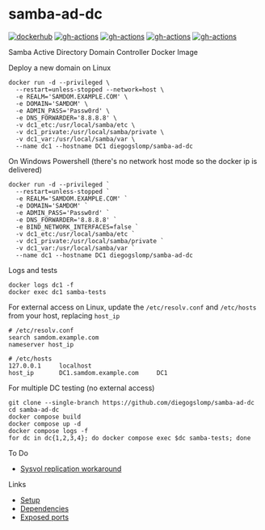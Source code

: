 # samba-ad-dc

[![dockerhub](https://img.shields.io/docker/v/diegogslomp/samba-ad-dc)](https://hub.docker.com/r/diegogslomp/samba-ad-dc)
[![gh-actions](https://github.com/diegogslomp/samba-ad-dc/actions/workflows/almalinux-image.yml/badge.svg)](https://github.com/diegogslomp/samba-ad-dc/actions/workflows/almalinux-image.yml)
[![gh-actions](https://github.com/diegogslomp/samba-ad-dc/actions/workflows/rockylinux-image.yml/badge.svg)](https://github.com/diegogslomp/samba-ad-dc/actions/workflows/rockylinux-image.yml)
[![gh-actions](https://github.com/diegogslomp/samba-ad-dc/actions/workflows/debian-image.yml/badge.svg)](https://github.com/diegogslomp/samba-ad-dc/actions/workflows/debian-image.yml)
[![gh-actions](https://github.com/diegogslomp/samba-ad-dc/actions/workflows/ubuntu-image.yml/badge.svg)](https://github.com/diegogslomp/samba-ad-dc/actions/workflows/ubuntu-image.yml)

Samba Active Directory Domain Controller Docker Image

Deploy a new domain on Linux
```
docker run -d --privileged \
  --restart=unless-stopped --network=host \
  -e REALM='SAMDOM.EXAMPLE.COM' \
  -e DOMAIN='SAMDOM' \
  -e ADMIN_PASS='Passw0rd' \
  -e DNS_FORWARDER='8.8.8.8' \
  -v dc1_etc:/usr/local/samba/etc \
  -v dc1_private:/usr/local/samba/private \
  -v dc1_var:/usr/local/samba/var \
  --name dc1 --hostname DC1 diegogslomp/samba-ad-dc
```

On Windows Powershell (there's no network host mode so the docker ip is delivered)
```
docker run -d --privileged `
  --restart=unless-stopped `
  -e REALM='SAMDOM.EXAMPLE.COM' `
  -e DOMAIN='SAMDOM' `
  -e ADMIN_PASS='Passw0rd' `
  -e DNS_FORWARDER='8.8.8.8' `
  -e BIND_NETWORK_INTERFACES=false `
  -v dc1_etc:/usr/local/samba/etc `
  -v dc1_private:/usr/local/samba/private `
  -v dc1_var:/usr/local/samba/var `
  --name dc1 --hostname DC1 diegogslomp/samba-ad-dc
````

Logs and tests
```
docker logs dc1 -f
docker exec dc1 samba-tests
```

For external access on Linux, update the `/etc/resolv.conf` and `/etc/hosts` from your host, replacing `host_ip`
```
# /etc/resolv.conf
search samdom.example.com
nameserver host_ip

# /etc/hosts
127.0.0.1     localhost
host_ip       DC1.samdom.example.com     DC1
```

For multiple DC testing (no external access)
```
git clone --single-branch https://github.com/diegogslomp/samba-ad-dc
cd samba-ad-dc
docker compose build
docker compose up -d
docker compose logs -f
for dc in dc{1,2,3,4}; do docker compose exec $dc samba-tests; done
```

To Do
 - [Sysvol replication workaround](https://wiki.samba.org/index.php/Rsync_based_SysVol_replication_workaround)

Links
 - [Setup](https://wiki.samba.org/index.php/Setting_up_Samba_as_an_Active_Directory_Domain_Controller)
 - [Dependencies](https://wiki.samba.org/index.php/Package_Dependencies_Required_to_Build_Samba)
 - [Exposed ports](https://wiki.samba.org/index.php/Samba_AD_DC_Port_Usage)
